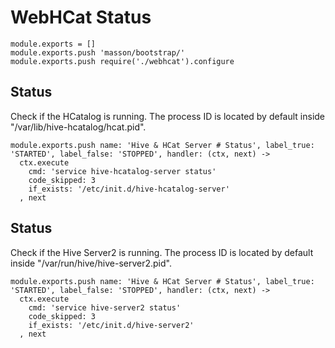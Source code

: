 
# WebHCat Status

    module.exports = []
    module.exports.push 'masson/bootstrap/'
    module.exports.push require('./webhcat').configure

## Status

Check if the HCatalog is running. The process ID is located by default
inside "/var/lib/hive-hcatalog/hcat.pid".

    module.exports.push name: 'Hive & HCat Server # Status', label_true: 'STARTED', label_false: 'STOPPED', handler: (ctx, next) ->
      ctx.execute
        cmd: 'service hive-hcatalog-server status'
        code_skipped: 3
        if_exists: '/etc/init.d/hive-hcatalog-server'
      , next

## Status

Check if the Hive Server2 is running. The process ID is located by default
inside "/var/run/hive/hive-server2.pid".

    module.exports.push name: 'Hive & HCat Server # Status', label_true: 'STARTED', label_false: 'STOPPED', handler: (ctx, next) ->
      ctx.execute
        cmd: 'service hive-server2 status'
        code_skipped: 3
        if_exists: '/etc/init.d/hive-server2'
      , next

